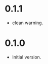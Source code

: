 <!--
 * @Description: 
 * @Author: MrLiuYS
 * @Date: 2020-03-05 10:25:14
 * @LastEditors: MrLiuYS
 * @LastEditTime: 2020-03-09 19:55:44
 -->

# 0.1.1

* clean warning.

# 0.1.0

* Initial version.
